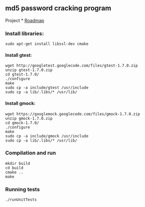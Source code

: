 ## md5 password cracking program

Project * [Roadmap](https://trello.com/b/90Fdom47/md5passwrodcracker)

### Install libraries:
```
sudo apt-get install libssl-dev cmake 
```

#### Install gtest:
```
wget http://googletest.googlecode.com/files/gtest-1.7.0.zip
unzip gtest-1.7.0.zip
cd gtest-1.7.0/
./configure
make
sudo cp -a include/gtest /usr/include
sudo cp -a lib/.libs/* /usr/lib/
```
#### Install gmock:
```
wget https://googlemock.googlecode.com/files/gmock-1.7.0.zip
unzip gmock-1.7.0.zip 
cd gmock-1.7.0/
./configure
make
sudo cp -a include/gmock /usr/include
sudo cp -a lib/.libs/* /usr/lib/
```

### Compilation and run
```
mkdir build
cd build
cmake ..
make
```

### Running tests
```
./runUnitTests
```